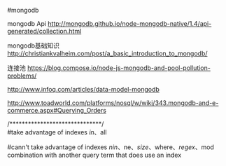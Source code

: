 #mongodb

mongodb Api  http://mongodb.github.io/node-mongodb-native/1.4/api-generated/collection.html

mongodb基础知识  http://christiankvalheim.com/post/a_basic_introduction_to_mongodb/

连接池  https://blog.compose.io/node-js-mongodb-and-pool-pollution-problems/

http://www.infoq.com/articles/data-model-mongodb

http://www.toadworld.com/platforms/nosql/w/wiki/343.mongodb-and-e-commerce.aspx#Querying_Orders


/******************************/<br/>
#take advantage of indexes
$in、$all

#cann't take advantage of indexes
$nin、$ne、$size、$where、$regex、$mod<br/>
combination with another query term that does use an index



